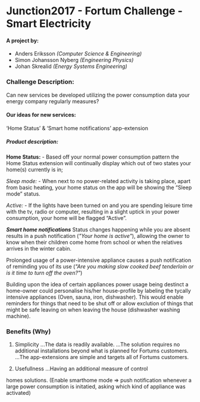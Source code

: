 # Junction2017 - Fortum Challenge - Smart Electricity

#### A project by:

- Anders Eriksson *(Computer Science & Engineering)*
- Simon Johansson Nyberg *(Engineering Physics)*
- Johan Skrealid *(Energy Systems Engineering)*

### Challenge Description:
Can new services be developed utilizing the power consumption data your energy company regularly measures?

#### Our ideas for new services: 

‘Home Status’ & ‘Smart home notifications’ app-extension   

##### Product description: 

**Home Status:** - Based off your normal power consumption pattern the Home Status extension will continually display which out of two states your home(s) currently is in;

*Sleep mode:* - When next to no power-related activity is taking place, apart from basic heating, your home status on the app will be showing the “Sleep mode” status.

*Active:* - If the lights have been turned on and you are spending leisure time with the tv, radio or computer, resulting in a slight uptick in your power consumption, your home will be flagged “Active”.


***Smart home notifications***
Status changes happening while you are absent results in a push notification (*"Your home is active"*), allowing the owner to know when their children come home from school or when the relatives arrives in the winter cabin.

Prolonged usage of a power-intensive appliance causes a push notification of reminding you of its use (*"Are you making slow cooked beef tenderloin or is it time to turn off the oven?"*)

Building upon the idea of certain appliances power usage being destinct a home-owner could personalise his/her house-profile by labeling the tycally intensive appliances (Oven, sauna, iron, dishwasher). This would enable reminders for things that need to be shut off or allow exclution of things that might be safe leaving on when leaving the house (dishwasher washing machine).

### Benefits (Why)

1. Simplicity
...The data is readily available.
...The solution requires no additional installations beyond what is planned for Fortums customers.
...The app-extensions are simple and targets all of Fortums customers.

2. Usefullness
...Having an additional measure of control

homes solutions. (Enable smarthome mode => push notification whenever a large power consumption is initatied, asking which kind of appliance was activated)
